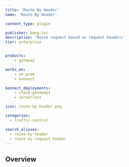 ```yaml
---
title: 'Route By Header'
name: 'Route By Header'

content_type: plugin

publisher: kong-inc
description: 'Route request based on request headers'
tier: enterprise


products:
    - gateway

works_on:
    - on-prem
    - konnect

konnect_deployments:
    - cloud-gateways
    - serverless

icon: route-by-header.png

categories:
  - traffic-control

search_aliases:
  - route-by-header
  - route by request header
---
```


## Overview

